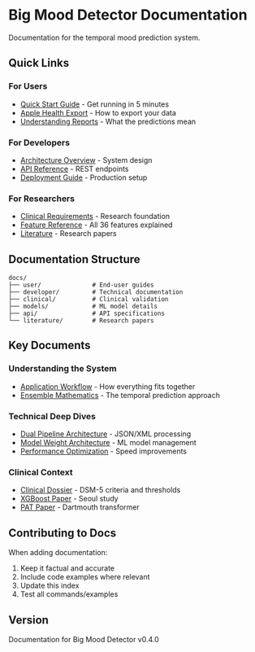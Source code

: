 # Big Mood Detector Documentation

Documentation for the temporal mood prediction system.

## Quick Links

### For Users
- [Quick Start Guide](user/QUICK_START_GUIDE.md) - Get running in 5 minutes
- [Apple Health Export](user/APPLE_HEALTH_EXPORT.md) - How to export your data
- [Understanding Reports](user-guide/APPLICATION_WORKFLOW.md) - What the predictions mean

### For Developers  
- [Architecture Overview](developer/ARCHITECTURE_OVERVIEW.md) - System design
- [API Reference](developer/API_REFERENCE.md) - REST endpoints
- [Deployment Guide](developer/DEPLOYMENT_GUIDE.md) - Production setup

### For Researchers
- [Clinical Requirements](clinical/CLINICAL_REQUIREMENTS_DOCUMENT.md) - Research foundation
- [Feature Reference](models/xgboost-features/FEATURE_REFERENCE.md) - All 36 features explained
- [Literature](literature/) - Research papers

## Documentation Structure

```
docs/
├── user/              # End-user guides
├── developer/         # Technical documentation
├── clinical/          # Clinical validation
├── models/            # ML model details
├── api/               # API specifications
└── literature/        # Research papers
```

## Key Documents

### Understanding the System
- [Application Workflow](user-guide/APPLICATION_WORKFLOW.md) - How everything fits together
- [Ensemble Mathematics](models/ensemble/ENSEMBLE_MATHEMATICS.md) - The temporal prediction approach

### Technical Deep Dives
- [Dual Pipeline Architecture](developer/DUAL_PIPELINE_ARCHITECTURE.md) - JSON/XML processing
- [Model Weight Architecture](developer/MODEL_WEIGHT_ARCHITECTURE.md) - ML model management
- [Performance Optimization](performance/OPTIMIZATION_TRACKING.md) - Speed improvements

### Clinical Context
- [Clinical Dossier](clinical/CLINICAL_DOSSIER.md) - DSM-5 criteria and thresholds
- [XGBoost Paper](literature/converted_markdown/xgboost-mood/xgboost-mood.md) - Seoul study
- [PAT Paper](literature/converted_markdown/pretrained-actigraphy-transformer/pretrained-actigraphy-transformer.md) - Dartmouth transformer

## Contributing to Docs

When adding documentation:
1. Keep it factual and accurate
2. Include code examples where relevant
3. Update this index
4. Test all commands/examples

## Version

Documentation for Big Mood Detector v0.4.0